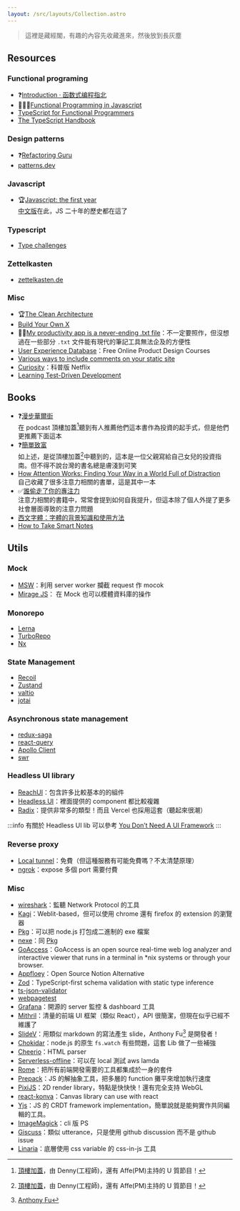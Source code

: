 ```yaml
---
layout: /src/layouts/Collection.astro
---
```


> 這裡是藏經閣，有趣的內容先收藏進來，然後放到長灰塵

## Resources

### Functional programing

- ❓[Introduction · 函数式编程指北](https://llh911001.gitbooks.io/mostly-adequate-guide-chinese/content/)
- 🏃🏽‍♂️[Functional Programming in Javascript](http://reactivex.io/learnrx/)
- [TypeScript for Functional Programmers](https://www.typescriptlang.org/docs/handbook/typescript-in-5-minutes-func.html)
- [The TypeScript Handbook](https://www.typescriptlang.org/docs/handbook/intro.html)

### Design patterns

- ❓[Refactoring Guru](https://refactoring.guru/design-patterns)
- [patterns.dev](https://www.patterns.dev/)

### Javascript

- 🏆[Javascript: the first year](https://dl.acm.org/doi/10.1145/3386327)  
  [中文版](https://cn.history.js.org/)在此，JS 二十年的歷史都在這了

### Typescript

- [Type challenges](https://github.com/type-challenges/type-challenges)

### Zettelkasten

- [zettelkasten.de](https://zettelkasten.de/posts/overview/)

### Misc

- 🏆[The Clean Architecture](https://blog.cleancoder.com/uncle-bob/2012/08/13/the-clean-architecture.html)
- [Build Your Own X](https://build-your-own-x.vercel.app/)
- 👍🏽[My productivity app is a never-ending .txt file](https://jeffhuang.com/productivity_text_file/)：不一定要照作，但沒想過在一些部分 `.txt` 文件能有現代的筆記工具無法企及的方便性
- [User Experience Database](https://www.uxdatabase.io/free-product-design-course)：Free Online Product Design Courses
- [Various ways to include comments on your static site](https://darekkay.com/blog/static-site-comments/)
- [Curiosity](https://curiositystream.com/)：科普版 Netflix
- [Learning Test-Driven Development](https://www.amazon.com/Learning-Test-Driven-Development-Polyglot-Uncluttered/dp/1098106474)

## Books
- ❓[漫步華爾街](https://www.books.com.tw/products/0010887459?sloc=main)  
  在 podcast 頂樓加蓋[^overbuild]聽到有人推薦他們這本書作為投資的起手式，但是他們更推薦下面這本
- ❓[簡單致富](https://www.books.com.tw/products/0010899661)  
  如上述，是從頂樓加蓋[^overbuild]中聽到的，這本是一位父親寫給自己女兒的投資指南。但不得不說台灣的書名總是膚淺到可笑
- [How Attention Works: Finding Your Way in a World Full of Distraction](https://www.books.com.tw/products/F014334037)  
  自己收藏了很多注意力相關的書單，這是其中一本
- ✅[誰偷走了你的專注力](https://www.books.com.tw/web/sys_serialtext/?item=0010924437)  
  注意力相關的書籍中，常常會提到如何自我提升，但這本除了個人外提了更多社會層面導致的注意力問題
- [西文字體：字體的背景知識和使用方法](https://www.books.com.tw/products/CN11115480)
- [How to Take Smart Notes](https://www.books.com.tw/products/E050130960)

## Utils

### Mock
- [MSW](https://mswjs.io/)：利用 server worker 攔截 request 作 mocok
- [Mirage JS](https://miragejs.com/)： 在 Mock 也可以模體資料庫的操作
### Monorepo

- [Lerna](https://lerna.js.org/)
- [TurboRepo](https://turborepo.org/)
- [Nx](https://nx.dev/)

### State Management

- [Recoil](https://recoiljs.org/)
- [Zustand](https://github.com/pmndrs/zustand)
- [valtio](https://github.com/pmndrs/valtio)
- [jotai](https://jotai.org/)

### Asynchronous state management

- [redux-saga](https://redux-observable.js.org/)
- [react-query](https://tanstack.com/query/v4/?from=reactQueryV3&original=https://react-query-v3.tanstack.com/)
- [Apollo Client](https://www.apollographql.com/docs/react/)
- [swr](https://swr.vercel.app/)

### Headless UI library

- [ReachUI](https://reach.tech/)：包含許多比較基本的的組件
- [Headless UI](https://headlessui.com/)：裡面提供的 component 都比較複雜
- [Radix](https://www.radix-ui.com/)：提供非常多的類型！而且 Vercel 也採用這套（聽起來很潮）

:::info
有關於 Headless UI lib 可以參考 [You Don’t Need A UI Framework](https://www.smashingmagazine.com/2022/05/you-dont-need-ui-framework/)
:::

### Reverse proxy

- [Local tunnel](https://theboroer.github.io/localtunnel-www/)：免費（但這種服務有可能免費嗎？不太清楚原理）
- [ngrok](https://ngrok.com/)：expose 多個 port 需要付費

### Misc

- [wireshark](https://www.wireshark.org/)：監聽 Network Protocol 的工具
- [Kagi](https://browser.kagi.com/)：Weblit-based，但可以使用 chrome 還有 firefox 的 extension 的瀏覽器
- [Pkg](https://github.com/vercel/pkg)：可以把 node.js 打包成二進制的 exe 檔案
- [nexe](https://github.com/nexe/nexe)：同 [Pkg](https://github.com/vercel/pkg)
- [GoAccess](https://goaccess.io/)：GoAccess is an open source real-time web log analyzer and interactive viewer that runs in a terminal in \*nix systems or through your browser.
- [Appfloey](https://www.appflowy.io/)：Open Source Notion Alternative
- [Zod](https://github.com/colinhacks/zod)：TypeScript-first schema validation with static type inference
- [ts-json-validator](https://github.com/ostrowr/ts-json-validator)
- [webpagetest](https://www.webpagetest.org/)
- [Grafana](https://grafana.com/)：開源的 server 監控 & dashboard 工具
- [Mithril](https://mithril.js.org/index.html)：清量的前端 UI 框架（類似 React），API 很簡潔，但現在似乎已經不維護了
- [SlideV](https://sli.dev/)：用類似 markdown 的寫法產生 slide，Anthony Fu[^anthonyfu] 是開發者！
- [Chokidar](https://github.com/paulmillr/chokidar)：node.js 的原生 `fs.watch` 有些問題，這套 Lib 做了一些補強
- [Cheerio](https://cheerio.js.org/index.html)：HTML parser
- [Serverless-offline](https://github.com/dherault/serverless-offline)：可以在 local 測試 aws lamda
- [Rome](https://github.com/rome/tools)：把所有前端開發需要的工具都集成於一身的套件
- [Prepack](https://prepack.io/)：JS 的解抽象工具，把多層的 function 攤平來增加執行速度
- [PixiJS](https://pixijs.com/)：2D render library，特點是快快快！還有完全支持 WebGL
- [react-konva](https://konvajs.org/docs/react/index.html)：Canvas library can use with react
- [Yjs](https://github.com/yjs/yjs)：JS 的 CRDT framework implementation，簡單說就是能夠實作共同編輯的工具。
- [ImageMagick](https://imagemagick.org/index.php)：cli 版 PS
- [Giscuss](https://giscus.app/)：類似 utterance，只是使用 github discussion 而不是 github issue
- [Linaria](https://github.com/callstack/linaria)：底層使用 css variable 的 css-in-js 工具



[^overbuild]:[頂樓加蓋](https://twitter.com/overbuild_io)，由 Denny(工程師)，還有 Affe(PM)主持的 U 質節目！
[^anthonyfu]:[Anthony Fu](https://antfu.me/)
